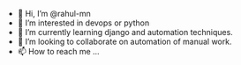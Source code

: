 - 👋 Hi, I’m @rahul-mn
- 👀 I’m interested in devops or python
- 🌱 I’m currently learning django and automation techniques.
- 💞️ I’m looking to collaborate on automation of manual work.
- 📫 How to reach me ...

<!---
rahul-mn/rahul-mn is a ✨ special ✨ repository because its `README.md` (this file) appears on your GitHub profile.
You can click the Preview link to take a look at your changes.
--->
